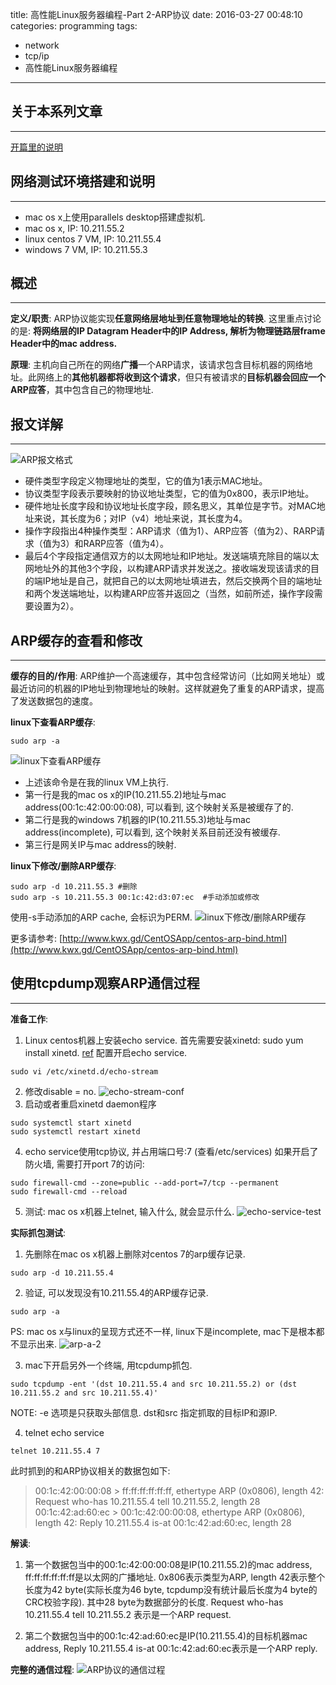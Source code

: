 title: 高性能Linux服务器编程-Part 2-ARP协议
date: 2016-03-27 00:48:10
categories: programming
tags:
- network
- tcp/ip
- 高性能Linux服务器编程
---

## 关于本系列文章
---
[开篇里的说明](http://www.zhuxiaodong.net/2016/high-performance-linux-server-programming-part1-tcp-ip-summarize/#关于本系列文章)

## 网络测试环境搭建和说明
---
* mac os x上使用parallels desktop搭建虚拟机.
* mac os x, IP: 10.211.55.2
* linux centos 7 VM, IP: 10.211.55.4
* windows 7 VM, IP: 10.211.55.3

## 概述
---
**定义/职责**: ARP协议能实现**任意网络层地址到任意物理地址的转换**. 这里重点讨论的是: **将网络层的IP Datagram Header中的IP Address, 解析为物理链路层frame Header中的mac address.**

**原理**: 主机向自己所在的网络**广播**一个ARP请求，该请求包含目标机器的网络地址。此网络上的**其他机器都将收到这个请求**，但只有被请求的**目标机器会回应一个ARP应答**，其中包含自己的物理地址.

## 报文详解
---
![ARP报文格式](http://static.zhuxiaodong.net/blog/static/images/arp-datagram.png)

* 硬件类型字段定义物理地址的类型，它的值为1表示MAC地址。
* 协议类型字段表示要映射的协议地址类型，它的值为0x800，表示IP地址。
* 硬件地址长度字段和协议地址长度字段，顾名思义，其单位是字节。对MAC地址来说，其长度为6；对IP（v4）地址来说，其长度为4。
* 操作字段指出4种操作类型：ARP请求（值为1）、ARP应答（值为2）、RARP请求（值为3）和RARP应答（值为4）。
* 最后4个字段指定通信双方的以太网地址和IP地址。发送端填充除目的端以太网地址外的其他3个字段，以构建ARP请求并发送之。接收端发现该请求的目的端IP地址是自己，就把自己的以太网地址填进去，然后交换两个目的端地址和两个发送端地址，以构建ARP应答并返回之（当然，如前所述，操作字段需要设置为2）。
<!--more-->
## ARP缓存的查看和修改
---
**缓存的目的/作用**: ARP维护一个高速缓存，其中包含经常访问（比如网关地址）或最近访问的机器的IP地址到物理地址的映射。这样就避免了重复的ARP请求，提高了发送数据包的速度。

**linux下查看ARP缓存**:
```
sudo arp -a
```
![linux下查看ARP缓存](http://static.zhuxiaodong.net/blog/static/images/arp-a.png)
* 上述该命令是在我的linux VM上执行.
* 第一行是我的mac os x的IP(10.211.55.2)地址与mac address(00:1c:42:00:00:08), 可以看到, 这个映射关系是被缓存了的.
* 第二行是我的windows 7机器的IP(10.211.55.3)地址与mac address(incomplete), 可以看到, 这个映射关系目前还没有被缓存.
* 第三行是网关IP与mac address的映射.

**linux下修改/删除ARP缓存**:
```
sudo arp -d 10.211.55.3 #删除
sudo arp -s 10.211.55.3 00:1c:42:d3:07:ec  #手动添加或修改
```

使用-s手动添加的ARP cache, 会标识为PERM.
![linux下修改/删除ARP缓存](http://static.zhuxiaodong.net/blog/static/images/arp-s.png)

更多请参考: [http://www.kwx.gd/CentOSApp/centos-arp-bind.html](http://www.kwx.gd/CentOSApp/centos-arp-bind.html)

## 使用tcpdump观察ARP通信过程
---
**准备工作**:
1. Linux centos机器上安装echo service.
首先需要安装xinetd:  sudo yum install xinetd. [ref](http://www.linuxfromscratch.org/blfs/view/svn/server/xinetd.html)
配置开启echo service.
```
sudo vi /etc/xinetd.d/echo-stream
```
2. 修改disable = no.
  ![echo-stream-conf](http://static.zhuxiaodong.net/blog/static/images/echo-stream-conf.png)
3. 启动或者重启xinetd daemon程序
```
sudo systemctl start xinetd
sudo systemctl restart xinetd
```
4. echo service使用tcp协议, 并占用端口号:7 (查看/etc/services) 如果开启了防火墙, 需要打开port 7的访问:
```
sudo firewall-cmd --zone=public --add-port=7/tcp --permanent
sudo firewall-cmd --reload
```
5. 测试: mac os x机器上telnet, 输入什么, 就会显示什么.
![echo-service-test](http://static.zhuxiaodong.net/blog/static/images/echo-service-test.png)

**实际抓包测试**:
1. 先删除在mac os x机器上删除对centos 7的arp缓存记录.
```
sudo arp -d 10.211.55.4
```

2. 验证, 可以发现没有10.211.55.4的ARP缓存记录.
```
sudo arp -a
```
PS: mac os x与linux的呈现方式还不一样, linux下是incomplete, mac下是根本都不显示出来.
![arp-a-2](http://static.zhuxiaodong.net/blog/static/images/arp-a-2.png)

3. mac下开启另外一个终端, 用tcpdump抓包.
```
sudo tcpdump -ent '(dst 10.211.55.4 and src 10.211.55.2) or (dst 10.211.55.2 and src 10.211.55.4)'
```
NOTE:
-e 选项是只获取头部信息.
dst和src 指定抓取的目标IP和源IP.

4. telnet echo service
```
telnet 10.211.55.4 7
```
此时抓到的和ARP协议相关的数据包如下:
> 00:1c:42:00:00:08 > ff:ff:ff:ff:ff:ff, ethertype ARP (0x0806), length 42: Request who-has 10.211.55.4 tell 10.211.55.2, length 28
> 00:1c:42:ad:60:ec > 00:1c:42:00:00:08, ethertype ARP (0x0806), length 42: Reply 10.211.55.4 is-at 00:1c:42:ad:60:ec, length 28

**解读**:
1. 第一个数据包当中的00:1c:42:00:00:08是IP(10.211.55.2)的mac address, ff:ff:ff:ff:ff:ff是以太网的广播地址.  0x806表示类型为ARP, length 42表示整个长度为42 byte(实际长度为46 byte, tcpdump没有统计最后长度为4 byte的CRC校验字段). 其中28 byte为数据部分的长度. Request who-has 10.211.55.4 tell 10.211.55.2 表示是一个ARP request.

2. 第二个数据包当中的00:1c:42:ad:60:ec是IP(10.211.55.4)的目标机器mac address, Reply 10.211.55.4 is-at 00:1c:42:ad:60:ec表示是一个ARP reply.

**完整的通信过程**:
![ARP协议的通信过程](http://static.zhuxiaodong.net/blog/static/images/arp-c.png)



